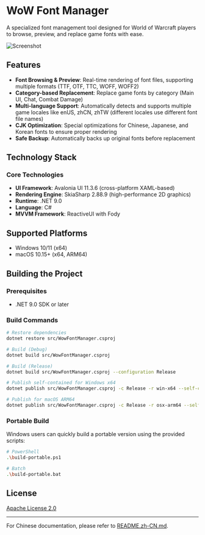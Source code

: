 # WoW Font Manager

A specialized font management tool designed for World of Warcraft players to browse, preview, and replace game fonts with ease.

![Screenshot](https://s2.loli.net/2025/10/28/hIdXWDy4MJg8nzN.png)

## Features

- **Font Browsing & Preview**: Real-time rendering of font files, supporting multiple formats (TTF, OTF, TTC, WOFF, WOFF2)
- **Category-based Replacement**: Replace game fonts by category (Main UI, Chat, Combat Damage)
- **Multi-language Support**: Automatically detects and supports multiple game locales like enUS, zhCN, zhTW (different locales use different font file names)
- **CJK Optimization**: Special optimizations for Chinese, Japanese, and Korean fonts to ensure proper rendering
- **Safe Backup**: Automatically backs up original fonts before replacement

## Technology Stack

### Core Technologies

- **UI Framework**: Avalonia UI 11.3.6 (cross-platform XAML-based)
- **Rendering Engine**: SkiaSharp 2.88.9 (high-performance 2D graphics)
- **Runtime**: .NET 9.0
- **Language**: C#
- **MVVM Framework**: ReactiveUI with Fody

## Supported Platforms

- Windows 10/11 (x64)
- macOS 10.15+ (x64, ARM64)

## Building the Project

### Prerequisites

- .NET 9.0 SDK or later

### Build Commands

```bash
# Restore dependencies
dotnet restore src/WowFontManager.csproj

# Build (Debug)
dotnet build src/WowFontManager.csproj

# Build (Release)
dotnet build src/WowFontManager.csproj --configuration Release

# Publish self-contained for Windows x64
dotnet publish src/WowFontManager.csproj -c Release -r win-x64 --self-contained

# Publish for macOS ARM64
dotnet publish src/WowFontManager.csproj -c Release -r osx-arm64 --self-contained
```

### Portable Build

Windows users can quickly build a portable version using the provided scripts:

```bash
# PowerShell
.\build-portable.ps1

# Batch
.\build-portable.bat
```

## License

[Apache License 2.0](https://www.apache.org/licenses/LICENSE-2.0)

---

For Chinese documentation, please refer to [README.zh-CN.md](README.zh-CN.md).
